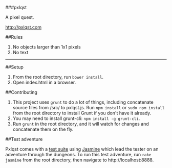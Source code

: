 ###pxlqst

A pixel quest.

http://pxlqst.com


##Rules

1. No objects larger than 1x1 pixels
2. No text

****

##Setup

1. From the root directory, run `bower install`.
2. Open index.html in a browser.

##Contributing

1. This project uses `grunt` to do a lot of things, including concatenate source files from /src/ to pxlqst.js. Run `npm install` or `sudo npm install` from the root directory to install Grunt if you don't have it already. 
2. You may need to install grunt-cli: `npm install -g grunt-cli`.
3. Run `grunt` in the root directory, and it will watch for changes and concatenate them on the fly.

##Test adventure

Pxlqst comes with a [test suite](https://github.com/jywarren/pxlqst/issues/4) using [Jasmine](https://jasmine.github.io) which lead the tester on an adventure through the dungeons. To run this test adventure, run `rake jasmine` from the root directory, then navigate to http://localhost:8888. 

